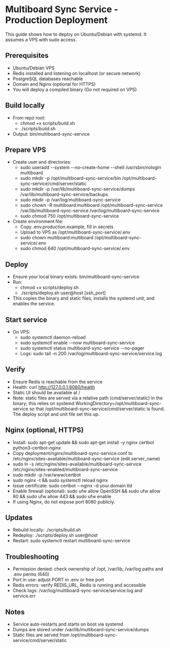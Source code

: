 # Multiboard Sync Service - Production Deployment

This guide shows how to deploy on Ubuntu/Debian with systemd. It assumes a VPS with sudo access.

## Prerequisites
- Ubuntu/Debian VPS
- Redis installed and listening on localhost (or secure network)
- PostgreSQL databases reachable
- Domain and Nginx (optional for HTTPS)
- You will deploy a compiled binary (Go not required on VPS)

## Build locally
- From repo root:
  - chmod +x scripts/build.sh
  - ./scripts/build.sh
- Output: bin/multiboard-sync-service

## Prepare VPS
- Create user and directories:
  - sudo useradd --system --no-create-home --shell /usr/sbin/nologin multiboard
  - sudo mkdir -p /opt/multiboard-sync-service/bin /opt/multiboard-sync-service/cmd/server/static
  - sudo mkdir -p /var/lib/multiboard-sync-service/dumps /var/lib/multiboard-sync-service/backups
  - sudo mkdir -p /var/log/multiboard-sync-service
  - sudo chown -R multiboard:multiboard /opt/multiboard-sync-service /var/lib/multiboard-sync-service /var/log/multiboard-sync-service
  - sudo chmod 750 /opt/multiboard-sync-service
- Create environment file:
  - Copy .env.production.example, fill in secrets
  - Upload to VPS as /opt/multiboard-sync-service/.env
  - sudo chown multiboard:multiboard /opt/multiboard-sync-service/.env
  - sudo chmod 640 /opt/multiboard-sync-service/.env

## Deploy
- Ensure your local binary exists: bin/multiboard-sync-service
- Run:
  - chmod +x scripts/deploy.sh
  - ./scripts/deploy.sh user@host [ssh_port]
- This copies the binary and static files, installs the systemd unit, and enables the service.

## Start service
- On VPS:
  - sudo systemctl daemon-reload
  - sudo systemctl enable --now multiboard-sync-service
  - sudo systemctl status multiboard-sync-service --no-pager
  - Logs: sudo tail -n 200 /var/log/multiboard-sync-service/service.log

## Verify
- Ensure Redis is reachable from the service
- Health: curl http://127.0.0.1:8080/health
- Static UI should be available at /
- Note: static files are served via a relative path (cmd/server/static) in the binary; this relies on systemd WorkingDirectory=/opt/multiboard-sync-service so that /opt/multiboard-sync-service/cmd/server/static is found. The deploy script and unit file set this up.

## Nginx (optional, HTTPS)
- Install: sudo apt-get update && sudo apt-get install -y nginx certbot python3-certbot-nginx
- Copy deployment/nginx/multiboard-sync-service.conf to /etc/nginx/sites-available/multiboard-sync-service (edit server_name)
- sudo ln -s /etc/nginx/sites-available/multiboard-sync-service /etc/nginx/sites-enabled/multiboard-sync-service
- sudo mkdir -p /var/www/certbot
- sudo nginx -t && sudo systemctl reload nginx
- Issue certificate: sudo certbot --nginx -d your.domain.tld
- Enable firewall (optional): sudo ufw allow OpenSSH && sudo ufw allow 80 && sudo ufw allow 443 && sudo ufw enable
- If using Nginx, do not expose port 8080 publicly.

## Updates
- Rebuild locally: ./scripts/build.sh
- Redeploy: ./scripts/deploy.sh user@host
- Restart: sudo systemctl restart multiboard-sync-service

## Troubleshooting
- Permission denied: check ownership of /opt, /var/lib, /var/log paths and .env perms (640)
- Port in use: adjust PORT in .env or free port
- Redis errors: verify REDIS_URL, Redis is running and accessible
- Check logs: /var/log/multiboard-sync-service/service.log and service.err

## Notes
- Service auto-restarts and starts on boot via systemd
- Dumps are stored under /var/lib/multiboard-sync-service/dumps
- Static files are served from /opt/multiboard-sync-service/cmd/server/static
